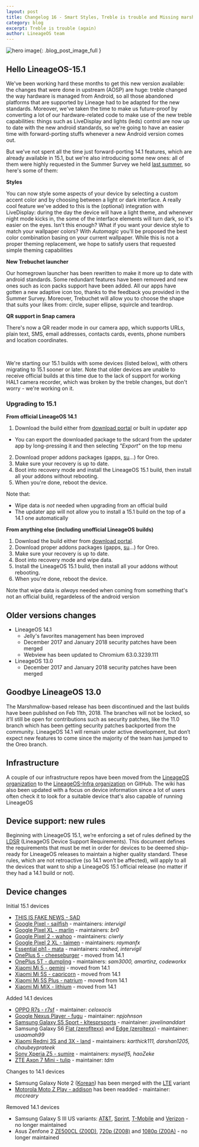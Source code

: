 ```yaml
---
layout: post
title: Changelog 16 - Smart Styles, Treble is trouble and Missing marshmallows
category: blog
excerpt: Treble is trouble (again)
author: LineageOS team
---
```


![hero image]({{site.baseurl}}/images/2018-02-23/lineageos-15.1-hero.png){: .blog_post_image_full }

## Hello LineageOS-15.1

We've been working hard these months to get this new version available: the changes that were
done in upstream (AOSP) are huge: treble changed the way hardware is managed from Android,
so all those abandoned platforms that are supported by Lineage had to be adapted for the new standards. 
Moreover, we've taken the time to make us future-proof by converting a lot of our hardware-related
code to make use of the new treble capabilities: things such as LiveDisplay and lights (leds) control
are now up to date with the new android standards, so we're going to have an easier time
with forward-porting stuffs whenever a new Android version comes out. 

But we've not spent all the time just forward-porting 14.1 features, which are already available
in 15.1, but we're also introducing some new ones: all of them were highly requested 
in the Summer Survey we held [last summer](https://www.lineageos.org/Summer-Survey/), so here's some of them:

**Styles** 

You can now style some aspects of your device by selecting a custom accent color and by choosing between a light or dark interface. 
A really cool feature we've added to this is the (optional) integration with LiveDisplay: during the day the device will have a light theme, and whenever night mode kicks in, the some of the interface elements will turn dark, so it's easier on the eyes. 
Isn't this enough? What if you want your device style to match your wallpaper colors? With _Automagic_ you'll be proposed the best color combination basing on your current wallpaper. 
While this is not a proper theming replacement, we hope to satisfy users that requested simple theming capabilities 

**New Trebuchet launcher** 

Our homegrown launcher has been rewritten to make it more up to date with android standards. Some redundant features have been removed and new ones such as icon packs support have been added.
All our apps have gotten a new adaptive icon too, thanks to the feedback you provided in the Summer Survey. 
Moreover, Trebuchet will allow you to choose the shape that suits your likes from: circle, super ellipse, squircle and teardrop.

**QR support in Snap camera** 

There's now a QR reader mode in our camera app, which supports URLs, plain text, SMS, email addresses, contacts cards, events, phone numbers and location coordinates.

<br>

We're starting our 15.1 builds with some devices (listed below), with others migrating to 15.1 sooner or later. Note that older devices are unable to receive official builds at this time due to the lack of support for working HAL1 camera recorder, which was broken by the treble changes, but don't worry - we're working on it.

### Upgrading to 15.1

**From official LineageOS 14.1** 

 1. Download the build either from [download portal](https://download.lineageos.org) or built in updater app
   * You can export the downloaded package to the sdcard from the updater app by long-pressing it and then selecting _"Export"_ on the top menu
 2. Download proper addons packages (gapps, [su](https://download.lineageos.org/extras)...) for Oreo.
 3. Make sure your recovery is up to date.
 4. Boot into recovery mode and install the LineageOS 15.1 build, then install all your addons without rebooting.
 5. When you're done, reboot the device. 

Note that: 

 * Wipe data is _not_ needed when upgrading from an official build
 * The updater app will not allow you to install a 15.1 build on the top of a 14.1 one automatically

**From anything else (including unofficial LineageOS builds)** 

 1. Download the build either from [download portal](https://download.lineageos.org).
 2. Download proper addons packages (gapps, [su](https://download.lineageos.org/extras)...) for Oreo.
 3. Make sure your recovery is up to date.
 4. Boot into recovery mode and wipe data. 
 5. Install the LineageOS 15.1 build, then install all your addons without rebooting.
 6. When you're done, reboot the device. 

Note that wipe data is _always_ needed when coming from something that's not an official build, regardeless of the android version

## Older versions changes
* LineageOS 14.1
  * Jelly's favorites management has been improved
  * December 2017 and January 2018 security patches have been merged
  * Webview has been updated to Chromium 63.0.3239.111
* LineageOS 13.0
  * December 2017 and January 2018 security patches have been merged

## Goodbye LineageOS 13.0
The Marshmallow-based release has been discontinued and the last builds have been published on Feb 11th, 2018. The branches will not be locked, so it’ll still be open for contributions such as security patches, like the 11.0 branch which has been getting security patches backported from the community. LineageOS 14.1 will remain under active development, but don’t expect new features to come since the majority of the team has jumped to the Oreo branch.

## Infrastructure
A couple of our infrastructure repos have been moved from the [LineageOS organization](https://github.com/LineageOS) to the [LineageOS-Infra organization](https://github.com/lineageos-infra) on GitHub.
The wiki has also been updated with a focus on device information since a lot of users often check it to look for a suitable device that's also capable of running LineageOS

## Device support: new rules
Beginning with LineageOS 15.1, we’re enforcing a set of rules defined by the [LDSR](https://github.com/LineageOS/charter/blob/master/device-support-requirements.md) (LineageOS Device Support Requirements). This document defines the requirements that must be met in order for devices to be deemed ship-ready for LineageOS releases to maintain a higher quality standard. These rules, which are not retroactive (so 14.1 won’t be affected), will apply to all the devices that want to ship a LineageOS 15.1 official release (no matter if they had a 14.1 build or not).

## Device changes

Initial 15.1 devices

* [THIS IS FAKE NEWS - SAD](https://goo.gl/2ZBXxd)
* [Google Pixel - sailfish](https://wiki.lineageos.org/devices/sailfish) - maintainers: _intervigil_
* [Google Pixel XL - marlin](https://wiki.lineageos.org/devices/marlin) - maintainers: _br0_
* [Google Pixel 2 - wahoo](https://wiki.lineageos.org/devices/wahoo) - maintainers: _ciwrly_
* [Google Pixel 2 XL - taimen](https://wiki.lineageos.org/devices/taimen) - maintainers: _raymanfx_
* [Essential ph1 - mata](https://wiki.lineageos.org/devices/mata) - maintainers: _rashed, intervigil_
* [OnePlus 5 - cheeseburger](https://wiki.lineageos.org/devices/cheeseburger) - moved from 14.1
* [OnePlus 5T - dumpling](https://wiki.lineageos.org/devices/dumpling) - maintainers: _sam3000, amartinz, codeworkx_
* [Xiaomi Mi 5 - gemini](https://wiki.lineageos.org/devices/gemini) - moved from 14.1
* [Xiaomi Mi 5S - capricorn](https://wiki.lineageos.org/devices/capricorn) - moved from 14.1
* [Xiaomi Mi 5S Plus - natrium](https://wiki.lineageos.org/devices/natrium) - moved from 14.1
* [Xiaomi Mi MIX - lithium](https://wiki.lineageos.org/devices/lithium) - moved from 14.1

Added 14.1 devices

* [OPPO R7s - r7sf](https://wiki.lineageos.org/devices/r7sf) - maintainer: _celoxocis_
* [Google Nexus Player - fugu](https://wiki.lineageos.org/devices/fugu/) - maintainer: _npjohnson_
* [Samsung Galaxy S5 Sport - kltesprsports](https://wiki.lineageos.org/devices/kltesprsports/) - maintainer: _javelinanddart_
* Samsung Galaxy S6 [Flat (zerofltexx)](https://wiki.lineageos.org/devices/zerofltexx) and [Edge (zeroltexx)](https://wiki.lineageos.org/devices/zeroltexx) - maintainer: _usaamah99_
* [Xiaomi Redmi 3S and 3X - land](https://wiki.lineageos.org/devices/land) - maintainers: _karthick111, darshan1205, chaubeyprateek_
* [Sony Xperia Z5 - sumire](https://wiki.lineageos.org/devices/sumire) - maintainers: _myself5, haoZeke_
* [ZTE Axon 7 Mini - tulip](https://wiki.lineageos.org/devices/tulip) - maintainer: _tdm_

Changes to 14.1 devices

* Samsung Galaxy Note 2 ([Korean](https://wiki.lineageos.org/devices/t0ltekor)) has been merged with the [LTE](https://wiki.lineageos.org/devices/t0lte) variant
* [Motorola Moto Z Play - addison](https://wiki.lineageos.org/devices/addison/) has been readded - maintainer: _mccreary_

Removed 14.1 devices

* Samsung Galaxy S III US variants: [AT&T](https://wiki.lineageos.org/devices/d2att), [Sprint](https://wiki.lineageos.org/devices/d2spr), [T-Mobile](https://wiki.lineageos.org/devices/d2tmo) and [Verizon](https://wiki.lineageos.org/devices/d2vzw) - no longer maintained
* Asus Zenfone 2 [ZE500CL (Z00D)](https://wiki.lineageos.org/devices/Z00D), [720p  (Z008)](https://wiki.lineageos.org/devices/Z008) and [1080p (Z00A)](https://wiki.lineageos.org/devices/Z00A ) - no longer maintained
